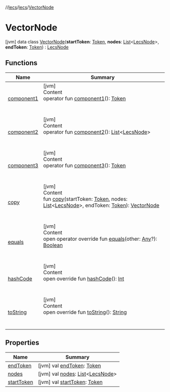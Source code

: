 //[lecs](../../index.md)/[lecs](../index.md)/[VectorNode](index.md)



# VectorNode  
 [jvm] data class [VectorNode](index.md)(**startToken**: [Token](../-token/index.md), **nodes**: [List](https://kotlinlang.org/api/latest/jvm/stdlib/kotlin.collections/-list/index.html)<[LecsNode](../-lecs-node/index.md)>, **endToken**: [Token](../-token/index.md)) : [LecsNode](../-lecs-node/index.md)   


## Functions  
  
|  Name|  Summary| 
|---|---|
| <a name="lecs/VectorNode/component1/#/PointingToDeclaration/"></a>[component1](component1.md)| <a name="lecs/VectorNode/component1/#/PointingToDeclaration/"></a>[jvm]  <br>Content  <br>operator fun [component1](component1.md)(): [Token](../-token/index.md)  <br><br><br>
| <a name="lecs/VectorNode/component2/#/PointingToDeclaration/"></a>[component2](component2.md)| <a name="lecs/VectorNode/component2/#/PointingToDeclaration/"></a>[jvm]  <br>Content  <br>operator fun [component2](component2.md)(): [List](https://kotlinlang.org/api/latest/jvm/stdlib/kotlin.collections/-list/index.html)<[LecsNode](../-lecs-node/index.md)>  <br><br><br>
| <a name="lecs/VectorNode/component3/#/PointingToDeclaration/"></a>[component3](component3.md)| <a name="lecs/VectorNode/component3/#/PointingToDeclaration/"></a>[jvm]  <br>Content  <br>operator fun [component3](component3.md)(): [Token](../-token/index.md)  <br><br><br>
| <a name="lecs/VectorNode/copy/#lecs.Token#kotlin.collections.List[lecs.LecsNode]#lecs.Token/PointingToDeclaration/"></a>[copy](copy.md)| <a name="lecs/VectorNode/copy/#lecs.Token#kotlin.collections.List[lecs.LecsNode]#lecs.Token/PointingToDeclaration/"></a>[jvm]  <br>Content  <br>fun [copy](copy.md)(startToken: [Token](../-token/index.md), nodes: [List](https://kotlinlang.org/api/latest/jvm/stdlib/kotlin.collections/-list/index.html)<[LecsNode](../-lecs-node/index.md)>, endToken: [Token](../-token/index.md)): [VectorNode](index.md)  <br><br><br>
| <a name="kotlin/Any/equals/#kotlin.Any?/PointingToDeclaration/"></a>[equals](../-token/index.md#%5Bkotlin%2FAny%2Fequals%2F%23kotlin.Any%3F%2FPointingToDeclaration%2F%5D%2FFunctions%2F-1508315750)| <a name="kotlin/Any/equals/#kotlin.Any?/PointingToDeclaration/"></a>[jvm]  <br>Content  <br>open operator override fun [equals](../-token/index.md#%5Bkotlin%2FAny%2Fequals%2F%23kotlin.Any%3F%2FPointingToDeclaration%2F%5D%2FFunctions%2F-1508315750)(other: [Any](https://kotlinlang.org/api/latest/jvm/stdlib/kotlin/-any/index.html)?): [Boolean](https://kotlinlang.org/api/latest/jvm/stdlib/kotlin/-boolean/index.html)  <br><br><br>
| <a name="kotlin/Any/hashCode/#/PointingToDeclaration/"></a>[hashCode](../-token/index.md#%5Bkotlin%2FAny%2FhashCode%2F%23%2FPointingToDeclaration%2F%5D%2FFunctions%2F-1508315750)| <a name="kotlin/Any/hashCode/#/PointingToDeclaration/"></a>[jvm]  <br>Content  <br>open override fun [hashCode](../-token/index.md#%5Bkotlin%2FAny%2FhashCode%2F%23%2FPointingToDeclaration%2F%5D%2FFunctions%2F-1508315750)(): [Int](https://kotlinlang.org/api/latest/jvm/stdlib/kotlin/-int/index.html)  <br><br><br>
| <a name="kotlin/Any/toString/#/PointingToDeclaration/"></a>[toString](../-token/index.md#%5Bkotlin%2FAny%2FtoString%2F%23%2FPointingToDeclaration%2F%5D%2FFunctions%2F-1508315750)| <a name="kotlin/Any/toString/#/PointingToDeclaration/"></a>[jvm]  <br>Content  <br>open override fun [toString](../-token/index.md#%5Bkotlin%2FAny%2FtoString%2F%23%2FPointingToDeclaration%2F%5D%2FFunctions%2F-1508315750)(): [String](https://kotlinlang.org/api/latest/jvm/stdlib/kotlin/-string/index.html)  <br><br><br>


## Properties  
  
|  Name|  Summary| 
|---|---|
| <a name="lecs/VectorNode/endToken/#/PointingToDeclaration/"></a>[endToken](end-token.md)| <a name="lecs/VectorNode/endToken/#/PointingToDeclaration/"></a> [jvm] val [endToken](end-token.md): [Token](../-token/index.md)   <br>
| <a name="lecs/VectorNode/nodes/#/PointingToDeclaration/"></a>[nodes](nodes.md)| <a name="lecs/VectorNode/nodes/#/PointingToDeclaration/"></a> [jvm] val [nodes](nodes.md): [List](https://kotlinlang.org/api/latest/jvm/stdlib/kotlin.collections/-list/index.html)<[LecsNode](../-lecs-node/index.md)>   <br>
| <a name="lecs/VectorNode/startToken/#/PointingToDeclaration/"></a>[startToken](start-token.md)| <a name="lecs/VectorNode/startToken/#/PointingToDeclaration/"></a> [jvm] val [startToken](start-token.md): [Token](../-token/index.md)   <br>

